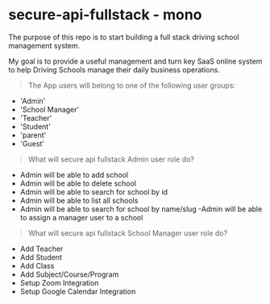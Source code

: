 # secure-api-fullstack - mono

The purpose of this repo is to start building a full stack driving school management system.

My goal is to provide a useful management and turn key SaaS online system to help Driving Schools manage their daily business operations.

> The App users will belong to one of the following user groups:

- 'Admin'
- 'School Manager'
- 'Teacher'
- 'Student'
- 'parent'
- 'Guest'

> What will secure api fullstack Admin user role do?

- Admin will be able to add school
- Admin will be able to delete school
- Admin will be able to search for school by id
- Admin will be able to list all schools
- Admin will be able to search for school by name/slug
  -Admin will be able to assign a manager user to a school

> What will secure api fullstack School Manager user role do?

- Add Teacher
- Add Student
- Add Class
- Add Subject/Course/Program
- Setup Zoom Integration
- Setup Google Calendar Integration
